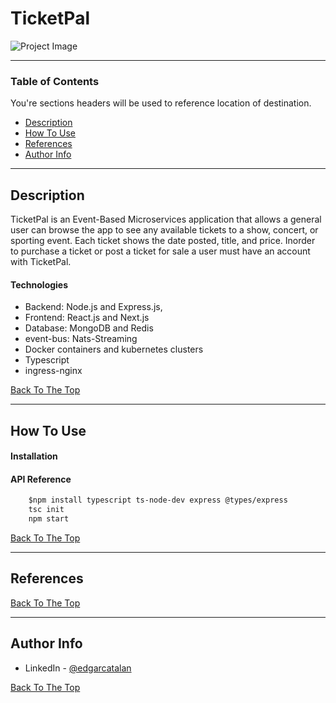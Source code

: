 # TicketPal

![Project Image](project-image-url)


---

### Table of Contents
You're sections headers will be used to reference location of destination.

- [Description](#description)
- [How To Use](#how-to-use)
- [References](#references)
- [Author Info](#author-info)

---

## Description

TicketPal is an Event-Based Microservices application that allows a general user can browse the app to see any available tickets to a show, concert, or sporting event. Each ticket shows the date posted, title, and price. Inorder to purchase a ticket or post a ticket for sale a user must have an account with TicketPal.


#### Technologies

- Backend: Node.js and Express.js, 
- Frontend: React.js and Next.js
- Database: MongoDB and Redis
- event-bus: Nats-Streaming
- Docker containers and kubernetes clusters
- Typescript
- ingress-nginx

[Back To The Top](#read-me-template)

---

## How To Use

#### Installation



#### API Reference

```html
    $npm install typescript ts-node-dev express @types/express
    tsc init
    npm start
```
[Back To The Top](#read-me-template)

---

## References
[Back To The Top](#read-me-template)

---


## Author Info

- LinkedIn - [@edgarcatalan](https://www.linkedin.com/in/edgarcatalan10/)

[Back To The Top](#read-me-template)

